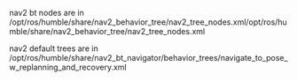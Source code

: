 nav2 bt nodes are in
/opt/ros/humble/share/nav2_behavior_tree/nav2_tree_nodes.xml/opt/ros/humble/share/nav2_behavior_tree/nav2_tree_nodes.xml

nav2 default trees are in
/opt/ros/humble/share/nav2_bt_navigator/behavior_trees/navigate_to_pose_w_replanning_and_recovery.xml
